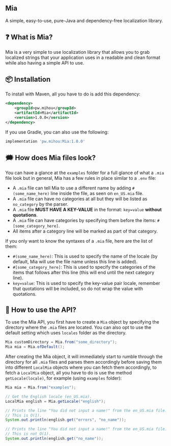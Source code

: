 ## Mia
A simple, easy-to-use, pure-Java and dependency-free localization library.

## ❓ What is Mia?
Mia is a very simple to use localization library that allows you to grab localized strings that your application 
uses in a readable and clean format while also having a simple API to use.

## 📦 Installation
To install with Maven, all you have to do is add this dependency:
```xml
<dependency>
    <groupId>pw.mihou</groupId>
    <artifactId>Mia</artifactId>
    <version>1.0.0</version>
</dependency>
```

If you use Gradle, you can also use the following:
```groovy
implementation 'pw.mihou:Mia:1.0.0'
```

## 🗯 How does Mia files look?
You can have a glance at the `examples` folder for a full glance of what a `.mia` file look but in general, Mia has 
a few rules in place similar to a `.env` file:
- A `.mia` file can tell Mia to use a different name by adding `#(some_name_here)` line inside the file, as seen on `en_US.mia` file.
- A `.mia` file can have no categories at all but they will be listed as `no_category` by the parser.
- A `.mia` file **MUST HAVE A KEY-VALUE** in the format: `key=value` **without quotations**.
- A `.mia` file can have categories by specifying them before the items: `#[some_category_here]`.
- All items after a category line will be marked as part of that category.

If you only want to know the syntaxes of a `.mia` file, here are the list of them:
- `#(some_name_here)`: This is used to specify the name of the locale (by default, Mia will use the file name unless this line is added).
- `#[some_category_here]`: This is used to specify the categories of the items that follows after this line (this will end until the next category line).
- `key=value`: This is used to specify the key-value pair locale, remember that quotations will be included, so do not wrap the value with quotations.

## 🎁 How to use the API?
To use the Mia API, you first have to create a `Mia` object by specifying the directory where the `.mia` files are located. You can 
also opt to use the default setting which uses `locales` folder as the directory.
```java
Mia customDirectory = Mia.from("some_directory");
Mia mia = Mia.ofDefault();
```

After creating the Mia object, it will immediately start to rumble through the directory for all `.mia` files and parses them accordingly
before saving them into different `LocalMia` objects where you can fetch them accordingly, to fetch a `LocalMia` object, 
all you have to do is use the method `getLocale(locale)`, for example (using `examples` folder):
```java
Mia mia = Mia.from("examples");

// Get the English locale (en_US.mia).
LocalMia english = Mia.getLocale("english");

// Prints the line "You did not input a name!" from the en_US.mia file.
// This is O(1).
System.out.println(english.get("errors", "no_name"));

// Prints the line "You did not input a name!" from the en_US.mia file.
// This is not O(1).
System.out.println(english.get("no_name"));
```